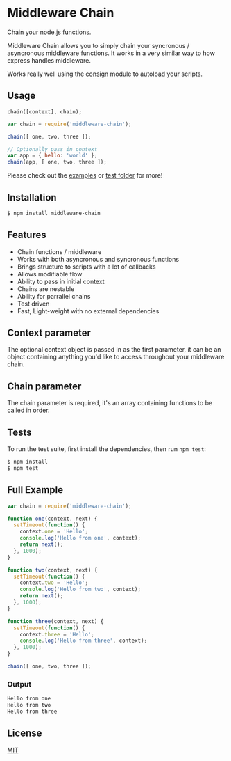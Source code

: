 # Middleware Chain
  
  Chain your node.js functions.

  Middleware Chain allows you to simply chain your syncronous / asyncronous middleware functions. It works in a very similar way to how express handles middleware.

  Works really well using the [consign](https://www.npmjs.com/package/consign) module to autoload your scripts.

## Usage

```
chain([context], chain);
```

```js
var chain = require('middleware-chain');

chain([ one, two, three ]);

// Optionally pass in context
var app = { hello: 'world' };
chain(app, [ one, two, three ]);
```

Please check out the [examples](examples) or [test folder](test) for more!

## Installation

```bash
$ npm install middleware-chain
```

## Features

  * Chain functions / middleware
  * Works with both asyncronous and syncronous functions
  * Brings structure to scripts with a lot of callbacks
  * Allows modifiable flow
  * Ability to pass in initial context
  * Chains are nestable
  * Ability for parrallel chains
  * Test driven
  * Fast, Light-weight with no external dependencies

## Context parameter

  The optional context object is passed in as the first parameter, it can be an object containing anything you'd like to access throughout your middleware chain.

## Chain parameter

  The chain parameter is required, it's an array containing functions to be called in order.

## Tests

  To run the test suite, first install the dependencies, then run `npm test`:

  ```bash
  $ npm install
  $ npm test
  ```

## Full Example

```js
var chain = require('middleware-chain');

function one(context, next) {
  setTimeout(function() {
    context.one = 'Hello';
    console.log('Hello from one', context);
    return next();
  }, 1000);
}

function two(context, next) {
  setTimeout(function() {
    context.two = 'Hello';
    console.log('Hello from two', context);
    return next();
  }, 1000);
}

function three(context, next) {
  setTimeout(function() {
    context.three = 'Hello';
    console.log('Hello from three', context);
  }, 1000);
}

chain([ one, two, three ]);
```

### Output

```bash
Hello from one
Hello from two
Hello from three
```

## License

  [MIT](LICENSE)